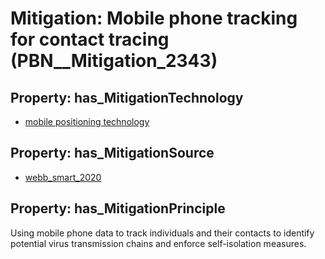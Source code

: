 # Mitigation: __Mobile phone tracking for contact tracing__ (PBN__Mitigation_2343)

## Property: has_MitigationTechnology

* [mobile positioning technology](../Technology/PBN__Technology_4422)

## Property: has_MitigationSource

* [webb_smart_2020](../Article/PBN__Article_294)

## Property: has_MitigationPrinciple

Using mobile phone data to track individuals and their contacts to identify potential virus transmission chains and enforce self-isolation measures.


